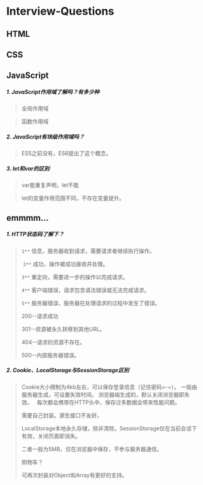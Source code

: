 # Interview-Questions
## HTML

## CSS

## JavaScript

##### 1. JavaScript作用域了解吗？有多少种
>全局作用域

>函数作用域

##### 2. JavaScript有块级作用域吗？
>ES5之前没有，ES6提出了这个概念。

##### 3. let和var的区别
>var能重复声明，let不能

>let的变量作用范围不同，不存在变量提升。

## emmmm...

##### 1. HTTP状态码了解下？
>  `1**` 信息，服务器收到请求，需要请求者继续执行操作。
>
>  `2**` 成功，操作被成功接收并处理。
>
>  `3**` 重定向，需要进一步的操作以完成请求。
>
>  `4**` 客户端错误，请求包含语法错误或无法完成请求。
>
>  `5**` 服务器错误，服务器在处理请求的过程中发生了错误。
>  
>  200--请求成功
>
>  301--资源被永久转移到其他URL。
>
>  404--请求的资源不存在。
>
>  500--内部服务器错误。

##### 2. Cookie、LocalStorage与SessionStorage区别

>Cookie大小限制为4kb左右，可以保存登录信息（记住密码=-=）。
>一般由服务器生成，可设置失效时间。
>浏览器端生成的，默认关闭浏览器即失效。
> 
>每次都会携带在HTTP头中，保存过多数据会带来性能问题。
> 
>需要自己封装。源生接口不友好。
>
>LocalStorage本地永久存储，除非清除。SessionStorage仅在当前会话下有效，关闭页面即消失。
>
>二者一般为5MB，仅在浏览器中保存，不参与服务器通信。
>
>购物车？
>
>可再次封装对Object和Array有更好的支持。
